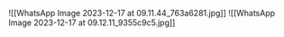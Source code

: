 ![[WhatsApp Image 2023-12-17 at 09.11.44_763a6281.jpg]]
![[WhatsApp Image 2023-12-17 at 09.12.11_9355c9c5.jpg]]